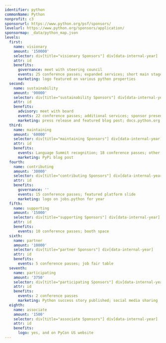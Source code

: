```yaml
---
identifier: python
commonName: Python
nonprofit: c3
sponsorurl: https://www.python.org/psf/sponsors/
levelurl: https://www.python.org/sponsors/application/
sponsormap: _data/python_map.json
levels:
  first:
    name: visionary
    amount: '150000'
    selector: div[title="visionary Sponsors"] div[data-internal-year]
    attr: id
    benefits:
      governance: meet with steering council
      events: 25 conference passes; expanded services; short main stage opportunity
      marketing: logo featured on various python properties
  second:
    name: sustainability
    amount: '90000'
    selector: div[title="sustainability Sponsors"] div[data-internal-year]
    attr: id
    benefits:
      advisory: meet with board
      events: 22 conference passes; additional services; sponsor presentation slot
      marketing: press release and featured blog post; docs.python.org recognition
  third:
    name: maintaining
    amount: '60000'
    selector: div[title="maintaining Sponsors"] div[data-internal-year]
    attr: id
    benefits:
      events: Language Summit recognition; 18 conference passes; other services
      marketing: PyPi blog post
  fourth:
    name: contributing
    amount: '30000'
    selector: div[title="contributing Sponsors"] div[data-internal-year]
    attr: id
    benefits:
      governance: ''
      events: 15 conference passes; featured platform slide
      marketing: logo on jobs.python for year
  fifth:
    name: supporting
    amount: '15000'
    selector: div[title="supporting Sponsors"] div[data-internal-year]
    attr: id
    benefits:
      events: 10 conference passes; booth space
  sixth:
    name: partner
    amount: '10000'
    selector: div[title="partner Sponsors"] div[data-internal-year]
    attr: id
    benefits:
      events: 5 conference passes; job fair table
  seventh:
    name: participating
    amount: '3750'
    selector: div[title="participating Sponsors"] div[data-internal-year]
    attr: id
    benefits:
      events: 2 conference passes
      marketing: Python success story published; social media sharing
  eighth:
    name: associate
    amount: '1500'
    selector: div[title="associate Sponsors"] div[data-internal-year]
    attr: id
    benefits:
      logo: yes, and on PyCon US website
---
```

